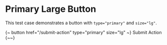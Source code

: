 # Primary Large Button

This test case demonstrates a button with `type="primary"` and `size="lg"`.

{~ button href="/submit-action" type="primary" size="lg" ~}
Submit Action
{~~}